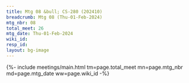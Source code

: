 ```yaml
---
title: Mtg 08 &bull; CS-280 (202410)
breadcrumb: Mtg 08 (Thu-01-Feb-2024)
mtg_nbr: 08
total_meet: 26
mtg_date: Thu-01-Feb-2024
wiki_id: 
resp_id: 
layout: bg-image
---
```


{%- include meetings/main.html
    tm=page.total_meet
    mn=page.mtg_nbr
    md=page.mtg_date
    ww=page.wiki_id
-%}
